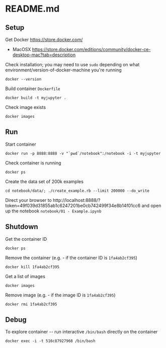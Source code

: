 # README.md

## Setup

Get Docker https://store.docker.com/

* MacOSX https://store.docker.com/editions/community/docker-ce-desktop-mac?tab=description

Check installation; you may need to use `sudo` depending on what environment/version-of-docker-machine you're running

```
docker --version
```

Build container `Dockerfile`

```
docker build -t myjupyter .
```

Check image exists

```
docker images
```





## Run

Start container

```
docker run -p 8888:8888 -v "`pwd`/notebook":/notebook -i -t myjupyter
```

Check container is running

```
docker ps
```

Create the data set of 200k examples

    cd notebook/data/; ./create_example.rb --limit 200000 --do_write
Direct your browser to http://localhost:8888/?token=49f039d31855ab1c6247201be0cb742499f34e8b14f01cc6 and open up the notebook `notebook/01 - Example.ipynb`





## Shutdown

Get the container ID

```
docker ps
```

Remove the container (e.g. - if the container ID is `1fa4ab2cf395`)

```
docker kill 1fa4ab2cf395
```

Get a list of images

```
docker images
```

Remove image (e.g. - if the image ID is `1fa4ab2cf395`)

```
docker rmi 1fa4ab2cf395
```





## Debug

To explore container -- run interactive `/bin/bash` directly on the container

```
docker exec -i -t 516c87927968 /bin/bash
```

